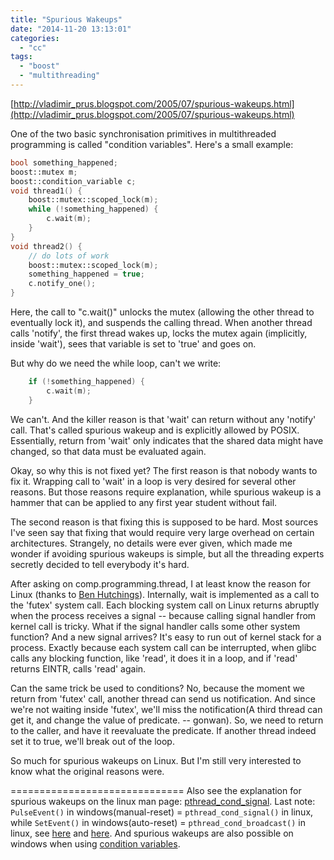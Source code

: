```yaml
---
title: "Spurious Wakeups"
date: "2014-11-20 13:13:01"
categories: 
  - "cc"
tags: 
  - "boost"
  - "multithreading"
---
```


[http://vladimir_prus.blogspot.com/2005/07/spurious-wakeups.html](http://vladimir_prus.blogspot.com/2005/07/spurious-wakeups.html)

One of the two basic synchronisation primitives in multithreaded programming is called "condition variables". Here's a small example:

```cpp
bool something_happened;
boost::mutex m;
boost::condition_variable c;
void thread1() {
    boost::mutex::scoped_lock(m);
    while (!something_happened) {
        c.wait(m);
    }
}
void thread2() {
    // do lots of work
    boost::mutex::scoped_lock(m);
    something_happened = true;
    c.notify_one();
}
```

Here, the call to "c.wait()" unlocks the mutex (allowing the other thread to eventually lock it), and suspends the calling thread. When another thread calls 'notify', the first thread wakes up, locks the mutex again (implicitly, inside 'wait'), sees that variable is set to 'true' and goes on.

But why do we need the while loop, can't we write:

```cpp
    if (!something_happened) {
        c.wait(m);
    }
```

We can't. And the killer reason is that 'wait' can return without any 'notify' call. That's called spurious wakeup and is explicitly allowed by POSIX. Essentially, return from 'wait' only indicates that the shared data might have changed, so that data must be evaluated again.

Okay, so why this is not fixed yet? The first reason is that nobody wants to fix it. Wrapping call to 'wait' in a loop is very desired for several other reasons. But those reasons require explanation, while spurious wakeup is a hammer that can be applied to any first year student without fail.

The second reason is that fixing this is supposed to be hard. Most sources I've seen say that fixing that would require very large overhead on certain architectures. Strangely, no details were ever given, which made me wonder if avoiding spurious wakeups is simple, but all the threading experts secretly decided to tell everybody it's hard.

After asking on comp.programming.thread, I at least know the reason for Linux (thanks to [Ben Hutchings](http://groups-beta.google.com/group/comp.programming.threads/msg/aca08ebdab2cbf52)). Internally, wait is implemented as a call to the 'futex' system call. Each blocking system call on Linux returns abruptly when the process receives a signal -- because calling signal handler from kernel call is tricky. What if the signal handler calls some other system function? And a new signal arrives? It's easy to run out of kernel stack for a process. Exactly because each system call can be interrupted, when glibc calls any blocking function, like 'read', it does it in a loop, and if 'read' returns EINTR, calls 'read' again.

Can the same trick be used to conditions? No, because the moment we return from 'futex' call, another thread can send us notification. And since we're not waiting inside 'futex', we'll miss the notification(A third thread can get it, and change the value of predicate. -- gonwan). So, we need to return to the caller, and have it reevaluate the predicate. If another thread indeed set it to true, we'll break out of the loop.

So much for spurious wakeups on Linux. But I'm still very interested to know what the original reasons were.

\============================== Also see the explanation for spurious wakeups on the linux man page: [pthread_cond_signal](http://linux.die.net/man/3/pthread_cond_signal). Last note: `PulseEvent()` in windows(manual-reset) = `pthread_cond_signal()` in linux, while `SetEvent()` in windows(auto-reset) = `pthread_cond_broadcast()` in linux, see [here](http://blogs.msdn.com/b/csliu/archive/2009/03/20/windows-unix-and-ansi-c-api-comparison.aspx) and [here](http://www.cs.wustl.edu/~schmidt/win32-cv-1.html). And spurious wakeups are also possible on windows when using [condition variables](http://msdn.microsoft.com/en-us/library/windows/desktop/ms682052%28v=vs.85%29.aspx).
